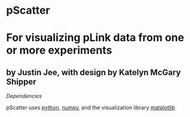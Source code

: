 # pScatter

For visualizing pLink data from one or more experiments
=======================================================

by Justin Jee, with design by Katelyn McGary Shipper
----------------------------------------------------

*Dependencies*

pScatter uses [python](https://www.python.org/downloads/), [numpy](http://www.numpy.org/), and the visualization library [matplotlib](http://matplotlib.org/)


